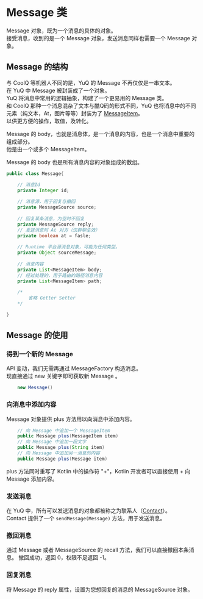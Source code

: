 # Message 类

Message 对象，既为一个消息的具体的对象。  
接受消息，收到的是一个 Message 对象，发送消息同样也需要一个 Message 对象。

## Message 的结构

与 CoolQ 等机器人不同的是，YuQ 的 Message 不再仅仅是一串文本。  
在 YuQ 中 Message 被封装成了一个对象。  
YuQ 将消息中常用的逻辑抽象，构建了一个更易用的 Message 类。  
和 CoolQ 那种一个消息混杂了文本与酷Q码的形式不同，YuQ 也将消息中的不同元素（纯文本，At，图片等等）封装为了 [MessageItem](base/message/messageItem.md)。  
以供更方便的操作，取值，及转化。  

Message 的 body，也就是消息体，是一个消息的内容，也是一个消息中重要的组成部分。  
他是由一个或多个 MessageItem。  

Message 的 body 也是所有消息内容的对象组成的数组。 

```java
public class Message{

    // 消息Id
    private Integer id;
    
    // 消息源，用于回复与撤回
    private MessageSource source;
    
    // 回复某条消息，为空时不回复
    private MessageSource reply;
    // 发送消息时 At 对方（仅群聊生效）
    private boolean at = fasle;
    
    // Runtime 平台源消息对象，可能为任何类型。
    private Object sourceMessage;
    
    // 消息内容
    private List<MessageItem> body;
    // 经过处理的，用于路由的路径消息内容
    private List<MessageItem> path;
    
    /*
        省略 Getter Setter
    */

}
```

## Message 的使用

### 得到一个新的 Message

API 变动，我们无需再通过 MessageFactory 构造消息。  
现直接通过 new 关键字即可获取新 Message 。  

```java
    new Message()
```

### 向消息中添加内容

Message 对象提供 plus 方法用以向消息中添加内容。
```java
    // 向 Message 中追加一个 MessageItem
    public Message plus(MessageItem item)
    // 向 Message 中追加一段文字
    public Message plus(String item)
    // 向 Message 中追加另一消息的内容
    public Message plus(Message item)
```

plus 方法同时重写了 Kotlin 中的操作符 "+"，Kotlin 开发者可以直接使用 + 向 Message 添加内容。

### 发送消息

在 YuQ 中，所有可以发送消息的对象都被称之为联系人（[Contact](base/friend/contact.md)）。  
Contact 提供了一个 `sendMessage(Message)` 方法，用于发送消息。

### 撤回消息
通过 Message 或者 MessageSource 的 recall 方法，我们可以直接撤回本条消息。
撤回成功，返回 0，权限不足返回 -1。

### 回复消息
将 Message 的 reply 属性，设置为您想回复的消息的 MessageSource 对象。